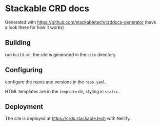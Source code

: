 # Stackable CRD docs

Generated with https://github.com/stackabletech/crddocs-generator (have a look there for how it works)

## Building

run `build.sh`, the site is generated in the `site` directory.

## Configuring

configure the repos and versions in the `repo.yaml`.

HTML templates are in the `template` dir, styling in `static`.

## Deployment

The site is deployed at https://crds.stackable.tech with Netlify.
